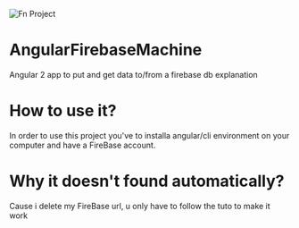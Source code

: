 ![Fn Project](http://fnproject.io/images/fn-300x125.png)
# AngularFirebaseMachine
Angular 2 app to put and get data to/from a firebase db explanation
# How to use it?
In order to use this project you've to installa angular/cli environment on your computer and have a FireBase account.
# Why it doesn't found automatically?
Cause i delete my FireBase url, u only have to follow the tuto to make it work
